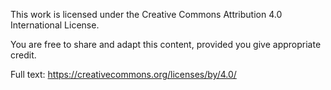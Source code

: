 This work is licensed under the Creative Commons
Attribution 4.0 International License.

You are free to share and adapt this content,
provided you give appropriate credit.

Full text: https://creativecommons.org/licenses/by/4.0/
